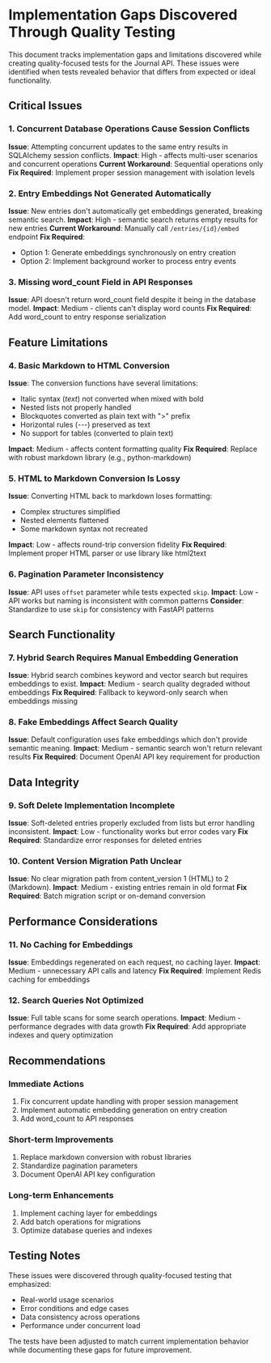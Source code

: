 # Implementation Gaps Discovered Through Quality Testing

This document tracks implementation gaps and limitations discovered while creating quality-focused tests for the Journal API. These issues were identified when tests revealed behavior that differs from expected or ideal functionality.

## Critical Issues

### 1. Concurrent Database Operations Cause Session Conflicts

**Issue**: Attempting concurrent updates to the same entry results in SQLAlchemy session conflicts.
**Impact**: High - affects multi-user scenarios and concurrent operations
**Current Workaround**: Sequential operations only
**Fix Required**: Implement proper session management with isolation levels

### 2. Entry Embeddings Not Generated Automatically

**Issue**: New entries don't automatically get embeddings generated, breaking semantic search.
**Impact**: High - semantic search returns empty results for new entries
**Current Workaround**: Manually call `/entries/{id}/embed` endpoint
**Fix Required**: 
- Option 1: Generate embeddings synchronously on entry creation
- Option 2: Implement background worker to process entry events

### 3. Missing word_count Field in API Responses

**Issue**: API doesn't return word_count field despite it being in the database model.
**Impact**: Medium - clients can't display word counts
**Fix Required**: Add word_count to entry response serialization

## Feature Limitations

### 4. Basic Markdown to HTML Conversion

**Issue**: The conversion functions have several limitations:
- Italic syntax (*text*) not converted when mixed with bold
- Nested lists not properly handled
- Blockquotes converted as plain text with ">" prefix
- Horizontal rules (---) preserved as text
- No support for tables (converted to plain text)

**Impact**: Medium - affects content formatting quality
**Fix Required**: Replace with robust markdown library (e.g., python-markdown)

### 5. HTML to Markdown Conversion Is Lossy

**Issue**: Converting HTML back to markdown loses formatting:
- Complex structures simplified
- Nested elements flattened
- Some markdown syntax not recreated

**Impact**: Low - affects round-trip conversion fidelity
**Fix Required**: Implement proper HTML parser or use library like html2text

### 6. Pagination Parameter Inconsistency

**Issue**: API uses `offset` parameter while tests expected `skip`.
**Impact**: Low - API works but naming is inconsistent with common patterns
**Consider**: Standardize to use `skip` for consistency with FastAPI patterns

## Search Functionality

### 7. Hybrid Search Requires Manual Embedding Generation

**Issue**: Hybrid search combines keyword and vector search but requires embeddings to exist.
**Impact**: Medium - search quality degraded without embeddings
**Fix Required**: Fallback to keyword-only search when embeddings missing

### 8. Fake Embeddings Affect Search Quality

**Issue**: Default configuration uses fake embeddings which don't provide semantic meaning.
**Impact**: Medium - semantic search won't return relevant results
**Fix Required**: Document OpenAI API key requirement for production

## Data Integrity

### 9. Soft Delete Implementation Incomplete

**Issue**: Soft-deleted entries properly excluded from lists but error handling inconsistent.
**Impact**: Low - functionality works but error codes vary
**Fix Required**: Standardize error responses for deleted entries

### 10. Content Version Migration Path Unclear

**Issue**: No clear migration path from content_version 1 (HTML) to 2 (Markdown).
**Impact**: Medium - existing entries remain in old format
**Fix Required**: Batch migration script or on-demand conversion

## Performance Considerations

### 11. No Caching for Embeddings

**Issue**: Embeddings regenerated on each request, no caching layer.
**Impact**: Medium - unnecessary API calls and latency
**Fix Required**: Implement Redis caching for embeddings

### 12. Search Queries Not Optimized

**Issue**: Full table scans for some search operations.
**Impact**: Medium - performance degrades with data growth
**Fix Required**: Add appropriate indexes and query optimization

## Recommendations

### Immediate Actions

1. Fix concurrent update handling with proper session management
2. Implement automatic embedding generation on entry creation
3. Add word_count to API responses

### Short-term Improvements

1. Replace markdown conversion with robust libraries
2. Standardize pagination parameters
3. Document OpenAI API key configuration

### Long-term Enhancements

1. Implement caching layer for embeddings
2. Add batch operations for migrations
3. Optimize database queries and indexes

## Testing Notes

These issues were discovered through quality-focused testing that emphasized:
- Real-world usage scenarios
- Error conditions and edge cases
- Data consistency across operations
- Performance under concurrent load

The tests have been adjusted to match current implementation behavior while documenting these gaps for future improvement.